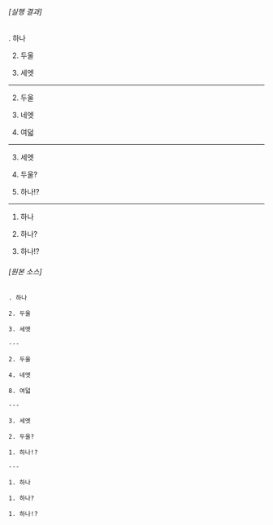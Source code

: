 ###### [실행 결과]

. 하나

2. 두울

3. 세엣

---

2. 두울

4. 네엣

8. 여덟

---

3. 세엣

2. 두울?

1. 하나!?

---

1. 하나

1. 하나?

1. 하나!?

###### [원본 소스]

```
. 하나

2. 두울

3. 세엣

---

2. 두울

4. 네엣

8. 여덟

---

3. 세엣

2. 두울?

1. 하나!?

---

1. 하나

1. 하나?

1. 하나!?
```
